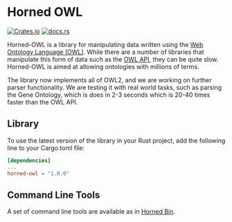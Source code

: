 Horned OWL
==========

[![Crates.io](https://img.shields.io/crates/v/horned-owl?style=flat-square)](https://crates.io/crates/horned-owl) [![docs.rs](https://img.shields.io/docsrs/horned-owl?style=flat-square)](https://docs.rs/horned-owl/latest/horned_owl/)

Horned-OWL is a library for manipulating data written using the [Web Ontology Language (OWL)](https://en.wikipedia.org/wiki/Web_Ontology_Language).
While there are a number of libraries that manipulate this form
of data such as the [OWL API](https://github.com/owlcs/owlapi),
they can be quite slow. Horned-OWL is aimed at allowing ontologies
with millions of terms.

The library now implements all of OWL2, and we are working on further
parser functionality. We are testing it with real world tasks, such as
parsing the Gene Ontology, which is does in 2-3 seconds which is 20-40
times faster than the OWL API.

Library
-----

To use the latest version of the library in your Rust project, add the following line to your Cargo.toml file:

```toml
[dependencies]
...
horned-owl = "1.0.0"
```


Command Line Tools
------------------

A set of command line tools are available as in [Horned Bin](horned-bin/README.md).
